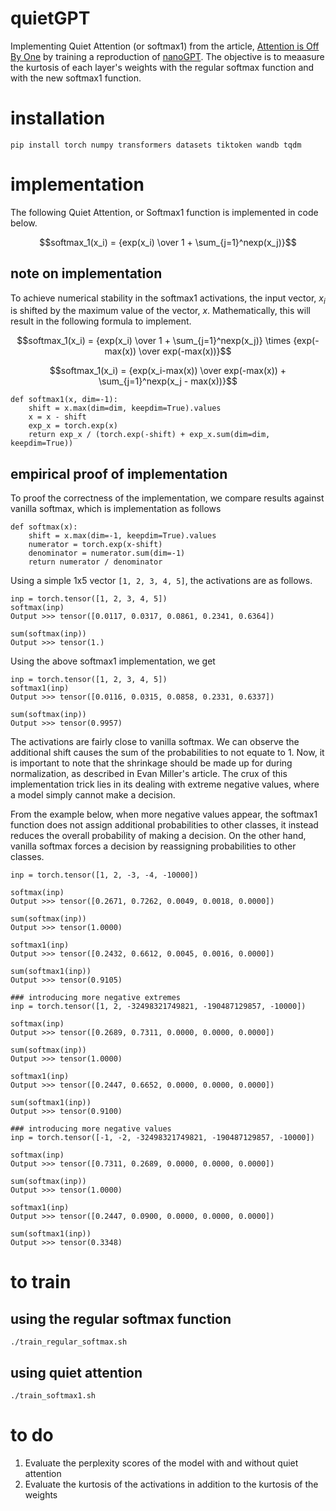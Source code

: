 # quietGPT

Implementing Quiet Attention (or softmax1) from the article, [Attention is Off By One](https://www.evanmiller.org/attention-is-off-by-one.html) by training a reproduction of [nanoGPT](https://github.com/karpathy/nanoGPT). The objective is to meaasure the kurtosis of each layer's weights with the regular softmax function and with the new softmax1 function.

# installation
`pip install torch numpy transformers datasets tiktoken wandb tqdm`

# implementation
The following Quiet Attention, or Softmax1 function is implemented in code below.
```math
softmax_1(x_i) = {exp(x_i) \over 1 + \sum_{j=1}^nexp(x_j)}
```
## note on implementation
To achieve numerical stability in the softmax1 activations, the input vector, $x_i$ is shifted by the maximum value of the vector, $x$. Mathematically, this will result in the following formula to implement.
```math
softmax_1(x_i) = {exp(x_i) \over 1 + \sum_{j=1}^nexp(x_j)} \times {exp(-max(x)) \over exp(-max(x))}
```
```math
softmax_1(x_i) = {exp(x_i-max(x)) \over  exp(-max(x)) + \sum_{j=1}^nexp(x_j - max(x))}
```
```
def softmax1(x, dim=-1):    
    shift = x.max(dim=dim, keepdim=True).values
    x = x - shift
    exp_x = torch.exp(x)
    return exp_x / (torch.exp(-shift) + exp_x.sum(dim=dim, keepdim=True))
```
## empirical proof of implementation
To proof the correctness of the implementation, we compare results against vanilla softmax, which is implementation as follows
```
def softmax(x):
    shift = x.max(dim=-1, keepdim=True).values
    numerator = torch.exp(x-shift)
    denominator = numerator.sum(dim=-1)
    return numerator / denominator
```
Using a simple 1x5 vector `[1, 2, 3, 4, 5]`, the activations are as follows.
```
inp = torch.tensor([1, 2, 3, 4, 5])
softmax(inp)
Output >>> tensor([0.0117, 0.0317, 0.0861, 0.2341, 0.6364])

sum(softmax(inp))
Output >>> tensor(1.)
```
Using the above softmax1 implementation, we get
```
inp = torch.tensor([1, 2, 3, 4, 5])
softmax1(inp)
Output >>> tensor([0.0116, 0.0315, 0.0858, 0.2331, 0.6337])

sum(softmax(inp))
Output >>> tensor(0.9957)
```
The activations are fairly close to vanilla softmax. We can observe the additional shift causes the sum of the probabilities to not equate to 1. Now, it is important to note that the shrinkage should be made up for during normalization, as described in Evan Miller's article. The crux of this implementation trick lies in its dealing with extreme negative values, where a model simply cannot make a decision.

From the example below, when more negative values appear, the softmax1 function does not assign additional probabilities to other classes, it instead reduces the overall probability of making a decision. On the other hand, vanilla softmax forces a decision by reassigning probabilities to other classes.
```
inp = torch.tensor([1, 2, -3, -4, -10000])

softmax(inp)
Output >>> tensor([0.2671, 0.7262, 0.0049, 0.0018, 0.0000])

sum(softmax(inp))
Output >>> tensor(1.0000)

softmax1(inp)
Output >>> tensor([0.2432, 0.6612, 0.0045, 0.0016, 0.0000])

sum(softmax1(inp))
Output >>> tensor(0.9105)

### introducing more negative extremes
inp = torch.tensor([1, 2, -32498321749821, -190487129857, -10000])

softmax(inp)
Output >>> tensor([0.2689, 0.7311, 0.0000, 0.0000, 0.0000])

sum(softmax(inp))
Output >>> tensor(1.0000)

softmax1(inp)
Output >>> tensor([0.2447, 0.6652, 0.0000, 0.0000, 0.0000])

sum(softmax1(inp))
Output >>> tensor(0.9100)

### introducing more negative values
inp = torch.tensor([-1, -2, -32498321749821, -190487129857, -10000])

softmax(inp)
Output >>> tensor([0.7311, 0.2689, 0.0000, 0.0000, 0.0000])

sum(softmax(inp))
Output >>> tensor(1.0000)

softmax1(inp)
Output >>> tensor([0.2447, 0.0900, 0.0000, 0.0000, 0.0000])

sum(softmax1(inp))
Output >>> tensor(0.3348)
```
# to train
## using the regular softmax function
`./train_regular_softmax.sh`

## using quiet attention
`./train_softmax1.sh`

# to do
1. Evaluate the perplexity scores of the model with and without quiet attention
2. Evaluate the kurtosis of the activations in addition to the kurtosis of the weights 